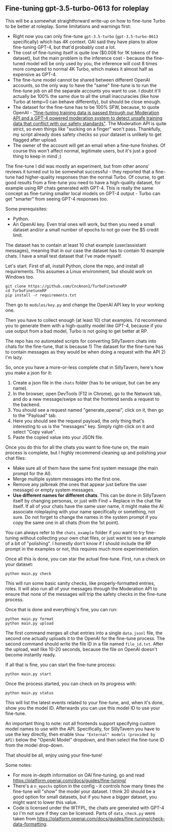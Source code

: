 ## Fine-tuning gpt-3.5-turbo-0613 for roleplay

This will be a somewhat straightforward write-up on how to fine-tune Turbo to be better at roleplay.
Some limitations and warnings first:
- Right now you can only fine-tune `gpt-3.5-turbo` (`gpt-3.5-turbo-0613` specifically) which has 4K context. OAI said they have plans to allow fine-tuning GPT-4, but that'd probably cost a lot.
- The cost of fine-tuning itself is quite low ($0.008 for 1K tokens of the dataset), but the main problem is the inference cost - because the fine-tuned model will be only used by you, the inference will cost 8 times more compared to normal 4K Turbo, which makes it almost half as expensive as GPT-4.
- The fine-tune model cannot be shared between different OpenAI accounts, so the only way to have the "same" fine-tune is to run the fine-tune job on  all the separate accounts you want to use. I doubt it'll actually be 100% the same due to all the small inaccuracies (like how Turbo at temp=0 can behave differently), but should be close enough.
- The dataset for the fine-tune has to be 100% SFW, because, to quote OpenAI - ["fine-tuning training data is passed through our Moderation API and a GPT-4 powered moderation system to detect unsafe training data that conflict with our safety standards"](https://openai.com/blog/gpt-3-5-turbo-fine-tuning-and-api-updates). The Moderation API is quite strict, so even things like "sucking on a finger" won't pass. Thankfully, my script already does safety checks so your dataset is unlikely to get flagged after upload.
- The owner of the account will get an email when a fine-tune finishes. Of course this won't affect normal, legitimate users, but it's just a good thing to keep in mind ;)

The fine-tune I did was mostly an experiment, but from other anons' reviews it turned out to be somewhat successful - they reported that a fine-tune had higher-quality responses than the normal Turbo. Of course, to get good results from a fine-tune you need to have a high-quality dataset, for example using RP chats generated with GPT-4. This is really the same concept as fine-tuning smaller local models on GPT-4 output - Turbo can get "smarter" from seeing GPT-4 responses too.

Some prerequisites:
- Python.
- An OpenAI key. Even trial ones will work, but then you need a small dataset and/or a small number of epochs to not go over the $5 credit limit.


The dataset has to contain at least 10 chat example (user/assistant messages), meaning that in our case the dataset has to contain 10 example chats. I have a small test dataset that I've made myself.

Let's start. First of all, install Python, clone the repo, and install all requirements. This assumes a Linux environment, but should work on Windows too.
```
git clone https://github.com/CncAnon1/TurboFinetuneRP
cd TurboFinetuneRP
pip install -r requirements.txt
```

Then go to `modules/key.py` and change the OpenAI API key to your working one. 

Then you have to collect enough (at least 10) chat examples. I'd recommend you to generate them with a high-quality model like GPT-4, because if you use output from a bad model, Turbo is not going to get better at RP.

The repo has no automated scripts for converting SillyTavern chats into chats for the fine-tune, that is because 1) The dataset for the fine-tune has to contain messages as they would be when doing a request with the API 2) I'm lazy.

So, once you have a more-or-less complete chat in SillyTavern, here's how you make a json for it:
1) Create a json file in the `chats` folder (has to be unique, but can be any name).
2) In the browser, open DevTools (F12 in Chrome), go to the Network tab, and do a new message/swipe so that the frontend sends a request to the backend.
3) You should see a request named "generate_openai", click on it, then go to the "Payload" tab.
4) Here you should see the request payload, the only thing that's interesting to us is the "messages" key. Simply right-click on it and select "Copy value".
5) Paste the copied value into your JSON file.

Once you do this for all the chats you want to fine-tune on, the main process is complete, but I highly recommend cleaning up and polishing your chat files:
- Make sure all of them have the same first system message (the main prompt for the AI).
- Merge multiple system messages into the first one.
- Remove any jailbreak (the ones that appear just before the user message) or empty system messages.
- **Use different names for different chats**. This can be done in SillyTavern itself by changing personas, or just with Find + Replace in the chat file itself. If all of your chats have the same user name, it might make the AI associate roleplaying with your name specifically or something, not sure. Do not forget to change the names in the system prompt if you copy the same one in all chats (from the 1st point).

You can always refer to the `chats_example` folder if you want to try fine-tuning without collecting your own chat files, or just want to see an example of a bit of "polishing". I honestly don't know if I should include the RP prompt in the examples or not, this requires much more experimentation.

Once all this is done, you can star the actual fine-tune.
First, run a check on your dataset:
```
python main.py check
```

This will run some basic sanity checks, like properly-formatted entries, roles. It will also run all of your messages through the Moderation API to ensure that none of the messages will trip the safety checks in the fine-tune process.

Once that is done and everything's fine, you can run:
```
python main.py format
python main.py upload
```

The first command merges all chat entries into a single `data.jsonl` file, the second one actually uploads it to the OpenAI for the fine-tune process. The second command should write the file ID in a file named `file_id.txt`. After the upload, wait like 10-20 seconds, because the file on OpenAI doesn't become instantly ready.

If all that is fine, you can start the fine-tune process:
```
python main.py start
```

Once the process started, you can check on its progress with:
```
python main.py status
```

This will list the latest events related to your fine-tune, and, when it's done, show you the model ID. Afterwards you can use this model ID to use your fine-tune. 

An important thing to note: not all frontends support specifying custom model names to use with the API. Specifically, for SillyTavern you have to use the key directly, then enable `Show "External" models (provided by API)` below the "OpenAI Model" dropdown, and then select the fine-tune ID from the model drop-down.

That should be all, enjoy using your fine-tune!

Some notes:
- For more in-depth information on OAI fine-tuning, go and read https://platform.openai.com/docs/guides/fine-tuning/
- There's a `n_epochs` option in the config - it controls how many times the fine-tune will "show" the model your dataset. I think 20 should be a good option for small datasets, but if you have a bigger dataset, you might want to lower this value.
- Code is licensed under the WTFPL, the chats are generated with GPT-4 so I'm not sure if they can be licensed. Parts of `data_check.py` were taken from https://platform.openai.com/docs/guides/fine-tuning/check-data-formatting.